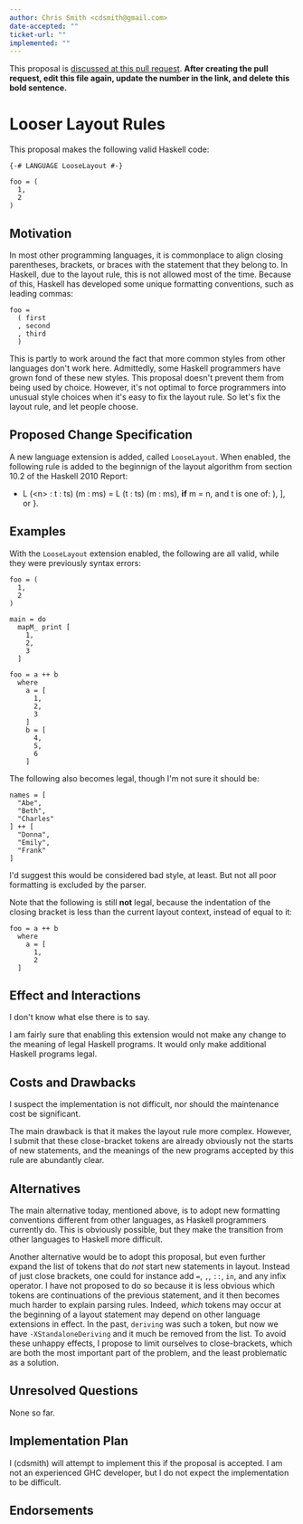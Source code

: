 ```yaml
---
author: Chris Smith <cdsmith@gmail.com>
date-accepted: ""
ticket-url: ""
implemented: ""
---
```


This proposal is [discussed at this pull request](https://github.com/ghc-proposals/ghc-proposals/pull/0>).
**After creating the pull request, edit this file again, update the number in
the link, and delete this bold sentence.**

# Looser Layout Rules

This proposal makes the following valid Haskell code:

```
{-# LANGUAGE LooseLayout #-}

foo = (
  1,
  2
)
```

## Motivation

In most other programming languages, it is commonplace to align closing
parentheses, brackets, or braces with the statement that they belong to.
In Haskell, due to the layout rule, this is not allowed most of the time.
Because of this, Haskell has developed some unique formatting conventions,
such as leading commas:

```
foo =
  ( first
  , second
  , third
  )
```

This is partly to work around the fact that more common styles from other
languages don't work here.  Admittedly, some Haskell programmers have
grown fond of these new styles.  This proposal doesn't prevent them from
being used by choice.  However, it's not optimal to force programmers into
unusual style choices when it's easy to fix the layout rule.  So let's
fix the layout rule, and let people choose.

## Proposed Change Specification

A new language extension is added, called `LooseLayout`.  When enabled, the
following rule is added to the beginnign of the layout algorithm from
section 10.2 of the Haskell 2010 Report:

* L (\<n\> : t : ts) (m : ms) = L (t : ts) (m : ms), **if** m = n, and t is one of: ), ], or }.

## Examples

With the `LooseLayout` extension enabled, the following are all valid, while
they were previously syntax errors:

```
foo = (
  1,
  2
)
```

```
main = do
  mapM_ print [
    1,
    2,
    3
  ]
```

```
foo = a ++ b
  where
    a = [
      1,
      2,
      3
    ]
    b = [
      4,
      5,
      6
    ]
```

The following also becomes legal, though I'm not sure it should be:

```
names = [
  "Abe",
  "Beth",
  "Charles"
] ++ [
  "Donna",
  "Emily",
  "Frank"
]
```

I'd suggest this would be considered bad style, at least.  But not
all poor formatting is excluded by the parser.

Note that the following is still **not** legal, because the indentation
of the closing bracket is less than the current layout context, instead
of equal to it:

```
foo = a ++ b
  where
    a = [
      1,
      2
  ]
```

## Effect and Interactions

I don't know what else there is to say.

I am fairly sure that enabling this extension would not make
any change to the meaning of legal Haskell programs.  It would only
make additional Haskell programs legal.

## Costs and Drawbacks

I suspect the implementation is not difficult, nor should the
maintenance cost be significant.

The main drawback is that it makes the layout rule more complex.  However, I
submit that these close-bracket tokens are already obviously not the starts
of new statements, and the meanings of the new programs accepted by this
rule are abundantly clear.

## Alternatives

The main alternative today, mentioned above, is to adopt new formatting
conventions different from other languages, as Haskell programmers currently
do.  This is obviously possible, but they make the transition from other
languages to Haskell more difficult.

Another alternative would be to adopt this proposal, but even further expand
the list of tokens that do *not* start new statements in layout.  Instead of
just close brackets, one could for instance add `=`, `,`, `::`, `in`, and
any infix operator.  I have not proposed to do so because it is less obvious
which tokens are continuations of the previous statement, and it then becomes
much harder to explain parsing rules.  Indeed, *which* tokens may occur at
the beginning of a layout statement may depend on other language extensions
in effect.  In the past, `deriving` was such a token, but now we have
`-XStandaloneDeriving` and it much be removed from the list.  To avoid these
unhappy effects, I propose to limit ourselves to close-brackets, which are
both the most important part of the problem, and the least problematic as
a solution.

## Unresolved Questions

None so far.

## Implementation Plan

I (cdsmith) will attempt to implement this if the proposal is accepted.  I
am not an experienced GHC developer, but I do not expect the implementation
to be difficult.

## Endorsements
